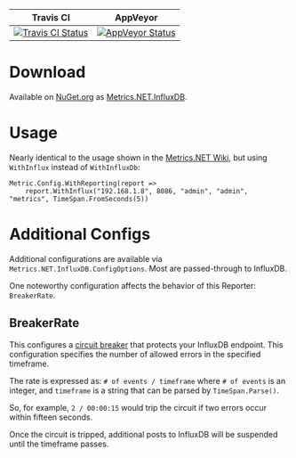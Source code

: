 | Travis CI | AppVeyor |
|----------|----------|
|[![Travis CI Status](https://travis-ci.org/mnadel/metrics.net.influxdb.svg?branch=master)](https://travis-ci.org/mnadel/metrics.net.influxdb)|[![AppVeyor Status](https://ci.appveyor.com/api/projects/status/gkd1n41vkigtm4q4?svg=true)](https://ci.appveyor.com/project/mnadel/metrics-net-influxdb)|

# Download

Available on [NuGet.org](https://www.nuget.org/packages/Metrics.NET.InfluxDB/) as [Metrics.NET.InfluxDB](https://www.nuget.org/packages/Metrics.NET.InfluxDB/).

# Usage

Nearly identical to the usage shown in the [Metrics.NET Wiki](https://github.com/etishor/Metrics.NET/wiki/InfluxDb), but using `WithInflux` instead of `WithInfluxDb`:

    Metric.Config.WithReporting(report => 
        report.WithInflux("192.168.1.8", 8086, "admin", "admin", "metrics", TimeSpan.FromSeconds(5))

# Additional Configs

Additional configurations are available via `Metrics.NET.InfluxDB.ConfigOptions`. Most are passed-through to InfluxDB. 

One noteworthy configuration affects the behavior of this Reporter: `BreakerRate`.

## BreakerRate

This configures a [circuit breaker](https://github.com/michael-wolfenden/Polly) that protects your InfluxDB endpoint. This configuration specifies the number of allowed errors in the specified timeframe.

The rate is expressed as: `# of events / timeframe` where `# of events` is an integer, and `timeframe` is a string that can be parsed by `TimeSpan.Parse()`.

So, for example, `2 / 00:00:15` would trip the circuit if two errors occur within fifteen seconds.

Once the circuit is tripped, additional posts to InfluxDB will be suspended until the timeframe passes.